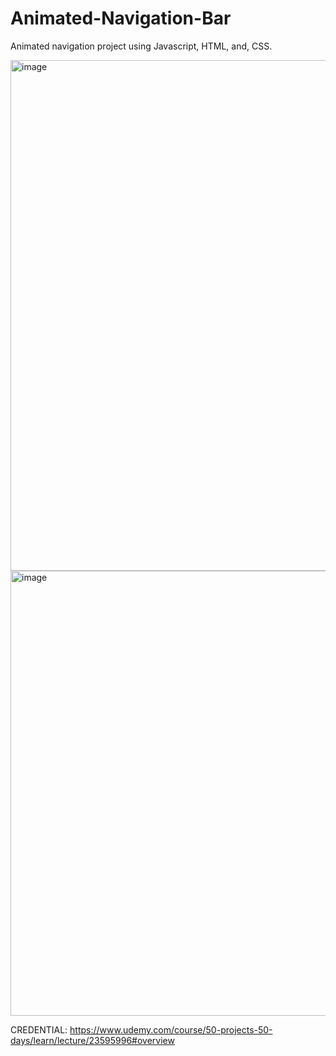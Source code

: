 # Animated-Navigation-Bar
Animated navigation project using Javascript, HTML, and, CSS.  

<img width="817" alt="image" src="https://github.com/turgutguvenc/Animated-Navigation-Bar/assets/63226091/2f0b62f8-f48e-405d-bf4c-77fcc7f80655">

<img width="712" alt="image" src="https://github.com/turgutguvenc/Animated-Navigation-Bar/assets/63226091/613f8719-29d2-4bd2-9538-cd3ac26916c7">


CREDENTIAL: https://www.udemy.com/course/50-projects-50-days/learn/lecture/23595996#overview
